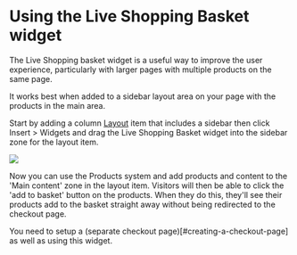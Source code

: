 # Using the Live Shopping Basket widget

The Live Shopping basket widget is a useful way to improve the user experience, particularly with larger pages with multiple products on the same page. 

It works best when added to a sidebar layout area on your page with the products in the main area. 

Start by adding a column [Layout](#layout-overview) item that includes a sidebar then click Insert > Widgets and drag the Live Shopping Basket widget into the sidebar zone for the layout item. 

<img src="help.php?img=liveshop.png&amp;halfsize=true" srcset="help.php?img=liveshop.png 2x"/>

Now you can use the Products system and add products and content to the 'Main content' zone in the layout item. Visitors will then be able to click the 'add to basket' button on the products. When they do this, they'll see their products add to the basket straight away without being redirected to the checkout page. 

You need to setup a (separate checkout page)[#creating-a-checkout-page] as well as using this widget. 
